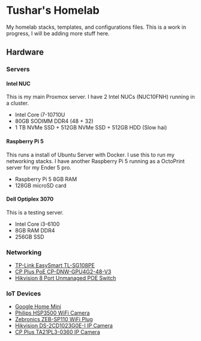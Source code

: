 # Tushar's Homelab

My homelab stacks, templates, and configurations files. This is a work in progress, I will be adding more stuff here.

## Hardware

### Servers

#### Intel NUC
This is my main Proxmox server. I have 2 Intel NUCs (NUC10FNH) running in a cluster.

- Intel Core i7-10710U
- 80GB SODIMM DDR4 (48 + 32)
- 1 TB NVMe SSD + 512GB NVMe SSD + 512GB HDD (Slow hai)

#### Raspberry Pi 5
This runs a install of Ubuntu Server with Docker. I use this to run my networking stacks.
I have another Raspberry Pi 5 running as a OctoPrint server for my Ender 5 pro.

- Raspberry Pi 5 8GB RAM
- 128GB microSD card

#### Dell Optiplex 3070
This is a testing server.

- Intel Core i3-6100
- 8GB RAM DDR4
- 256GB SSD

### Networking
- [TP-Link EasySmart TL-SG108PE](https://www.amazon.in/dp/B00JKB63D8?ref_=ppx_hzsearch_conn_dt_b_fed_asin_title_1)
- [CP Plus PoE CP-DNW-GPU4G2-48-V3](https://www.amazon.in/dp/B0C1CVBJMR?ref_=ppx_hzsearch_conn_dt_b_fed_asin_title_1)
- [Hikvision 8 Port Unmanaged POE Switch](https://www.amazon.in/Hikvision-Unmanaged-Switch-DS-3E0510P-Gigabit/dp/B085S69BZQ/ref=sr_1_2_mod_primary_new?s=computers&sbo=RZvfv%2F%2FHxDF%2BO5021pAnSA%3D%3D&sr=1-2)

### IoT Devices
- [Google Home Mini](https://www.flipkart.com/google-home-mini-assistant-smart-speaker/p/itmda7458949f970)
- [Philips HSP3500 WiFi Camera](https://www.amazon.in/dp/B0C824LWJB?amp=&amp=)
- [Zebronics ZEB-SP110 WiFi Plug](https://www.amazon.in/Zebronics-ZEB-SP110-Compatible-Assistant-Dedicated/dp/B08F3PTSLZ/ref=sr_1_4?s=home-improvement&sr=1-4)
- [Hikvision DS-2CD1023G0E-I IP Camera](https://www.amazon.in/HIKVISION-Ethernet-IP-Plastic-DS-2CD1023G0E-I/dp/B08XVM3SLN)
- [CP Plus TA21PL3-0360 IP Camera](https://www.amazon.in/dp/B0BHTHZ15Q?ref_=ppx_hzsearch_conn_dt_b_fed_asin_title_2)